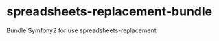 spreadsheets-replacement-bundle
===============================

Bundle Symfony2 for use spreadsheets-replacement
